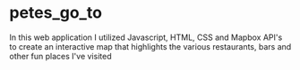 # petes_go_to
In this web application I utilized Javascript, HTML, CSS and Mapbox API's to create an interactive map that highlights the various restaurants, bars and other fun places I've visited
